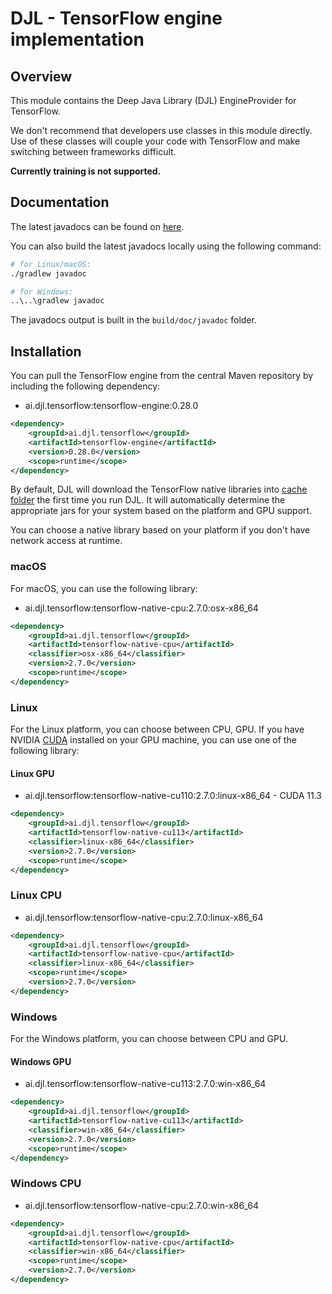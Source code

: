 # DJL - TensorFlow engine implementation

## Overview

This module contains the Deep Java Library (DJL) EngineProvider for TensorFlow.

We don't recommend that developers use classes in this module directly. Use of these classes will
couple your code with TensorFlow and make switching between frameworks difficult.

**Currently training is not supported.**

## Documentation

The latest javadocs can be found on [here](https://javadoc.io/doc/ai.djl.tensorflow/tensorflow-engine/latest/index.html).

You can also build the latest javadocs locally using the following command:

```sh
# for Linux/macOS:
./gradlew javadoc

# for Windows:
..\..\gradlew javadoc
```
The javadocs output is built in the `build/doc/javadoc` folder.

## Installation

You can pull the TensorFlow engine from the central Maven repository by including the following dependency:

- ai.djl.tensorflow:tensorflow-engine:0.28.0

```xml
<dependency>
    <groupId>ai.djl.tensorflow</groupId>
    <artifactId>tensorflow-engine</artifactId>
    <version>0.28.0</version>
    <scope>runtime</scope>
</dependency>
```
By default, DJL will download the TensorFlow native libraries into [cache folder](../../../docs/development/cache_management.md) the first time you run DJL.
It will automatically determine the appropriate jars for your system based on the platform and GPU support.

You can choose a native library based on your platform if you don't have network access at runtime.

### macOS
For macOS, you can use the following library:

- ai.djl.tensorflow:tensorflow-native-cpu:2.7.0:osx-x86_64

```xml
<dependency>
    <groupId>ai.djl.tensorflow</groupId>
    <artifactId>tensorflow-native-cpu</artifactId>
    <classifier>osx-x86_64</classifier>
    <version>2.7.0</version>
    <scope>runtime</scope>
</dependency>
```

### Linux
For the Linux platform, you can choose between CPU, GPU. If you have NVIDIA [CUDA](https://en.wikipedia.org/wiki/CUDA)
installed on your GPU machine, you can use one of the following library:

#### Linux GPU

- ai.djl.tensorflow:tensorflow-native-cu110:2.7.0:linux-x86_64 - CUDA 11.3

```xml
<dependency>
    <groupId>ai.djl.tensorflow</groupId>
    <artifactId>tensorflow-native-cu113</artifactId>
    <classifier>linux-x86_64</classifier>
    <version>2.7.0</version>
    <scope>runtime</scope>
</dependency>
```

### Linux CPU

- ai.djl.tensorflow:tensorflow-native-cpu:2.7.0:linux-x86_64

```xml
<dependency>
    <groupId>ai.djl.tensorflow</groupId>
    <artifactId>tensorflow-native-cpu</artifactId>
    <classifier>linux-x86_64</classifier>
    <scope>runtime</scope>
    <version>2.7.0</version>
</dependency>
```

### Windows

For the Windows platform, you can choose between CPU and GPU.

#### Windows GPU

- ai.djl.tensorflow:tensorflow-native-cu113:2.7.0:win-x86_64

```xml
<dependency>
    <groupId>ai.djl.tensorflow</groupId>
    <artifactId>tensorflow-native-cu113</artifactId>
    <classifier>win-x86_64</classifier>
    <version>2.7.0</version>
    <scope>runtime</scope>
</dependency>
```

### Windows CPU

- ai.djl.tensorflow:tensorflow-native-cpu:2.7.0:win-x86_64

```xml
<dependency>
    <groupId>ai.djl.tensorflow</groupId>
    <artifactId>tensorflow-native-cpu</artifactId>
    <classifier>win-x86_64</classifier>
    <scope>runtime</scope>
    <version>2.7.0</version>
</dependency>
```
